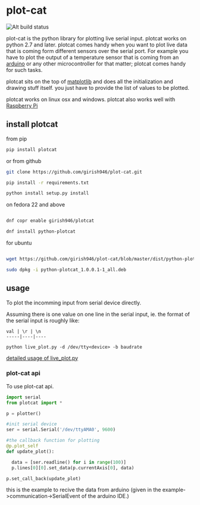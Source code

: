 # plot-cat

![Alt build status](https://travis-ci.org/girish946/plot-cat.svg?branch=master)

plot-cat is the python library for plotting live serial input. plotcat works on python 2.7 and later. plotcat comes handy when you want to plot live data that is coming form different sensors over the serial port. For example you have to plot the output of a temperature sensor that is coming from an [arduino](https://www.arduino.cc/) or any other microcontroller for that matter; plotcat comes handy for such tasks.

plotcat sits on the top of [matplotlib](http://matplotlib.org/) and does all the initialization and drawing stuff itself. you just have to provide the list of values to be plotted.

plotcat works on linux osx and windows. plotcat also works well with [Raspberry Pi](https://www.raspberrypi.org/)

## install plotcat

from pip 
```bash 
pip install plotcat
```

or from github


```bash
git clone https://github.com/girish946/plot-cat.git

pip install -r requirements.txt

python install setup.py install

```

on fedora 22 and above

```bash

dnf copr enable girish946/plotcat

dnf install python-plotcat
```

for ubuntu

```bash

wget https://github.com/girish946/plot-cat/blob/master/dist/python-plotcat_1.0.0.1-1_all.deb

sudo dpkg -i python-plotcat_1.0.0.1-1_all.deb
```

## usage

To plot the incomming input from serial device directly.

Assuming there is one value on one line in the serial input, ie. the format of the serial input is roughly like:

    val | \r | \n
    -----|----|----

    python live_plot.py -d /dev/tty<device> -b baudrate

[detailed usage of live_plot.py](https://github.com/girish946/plot-cat/wiki/live_plot.py-useage)


### plot-cat api


To use plot-cat api.

```python
import serial
from plotcat import *

p = plotter()

#init serial device
ser = serial.Serial('/dev/ttyAMA0', 9600)

#the callback function for plotting
@p.plot_self
def update_plot():

  data = [ser.readline() for i in range(100)]
  p.lines[0][0].set_data(p.currentAxis[0], data)

p.set_call_back(update_plot)

```

this is the example to recive the data from arduino (given in the example->communication->SerialEvent of the arduino IDE.)

